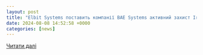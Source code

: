 ```yaml
---
layout: post
title: "Elbit Systems поставить компанії BAE Systems активний захист Iron Fist для CV90 - Мілітарний"
date: 2024-08-08 14:52:58 +0000
categories: [news]
---
```


[Читати далі](https://mil.in.ua/uk/news/elbit-systems-postavyt-kompaniyi-bae-systems-aktyvnyj-zahyst-iron-fist-dlya-cv90/)
